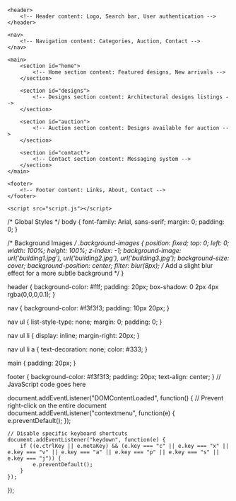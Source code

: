 <html lang="en">
<head>
    <meta charset="UTF-8">
    <meta name="viewport" content="width=device-width, initial-scale=1.0">
    <title>Arch Alibaba</title>
    <link rel="stylesheet" href="styles.css">
</head>
<body>
    <div class="background-images"></div> <!-- Background images container -->

    <header>
        <!-- Header content: Logo, Search bar, User authentication -->
    </header>

    <nav>
        <!-- Navigation content: Categories, Auction, Contact -->
    </nav>

    <main>
        <section id="home">
            <!-- Home section content: Featured designs, New arrivals -->
        </section>

        <section id="designs">
            <!-- Designs section content: Architectural designs listings -->
        </section>

        <section id="auction">
            <!-- Auction section content: Designs available for auction -->
        </section>

        <section id="contact">
            <!-- Contact section content: Messaging system -->
        </section>
    </main>

    <footer>
        <!-- Footer content: Links, About, Contact -->
    </footer>

    <script src="script.js"></script>
</body>
</html>
/* Global Styles */
body {
    font-family: Arial, sans-serif;
    margin: 0;
    padding: 0;
}

/* Background Images */
.background-images {
    position: fixed;
    top: 0;
    left: 0;
    width: 100%;
    height: 100%;
    z-index: -1;
    background-image: url('building1.jpg'), url('building2.jpg'), url('building3.jpg');
    background-size: cover;
    background-position: center;
    filter: blur(8px); /* Add a slight blur effect for a more subtle background */
}

header {
    background-color: #fff;
    padding: 20px;
    box-shadow: 0 2px 4px rgba(0,0,0,0.1);
}

nav {
    background-color: #f3f3f3;
    padding: 10px 20px;
}

nav ul {
    list-style-type: none;
    margin: 0;
    padding: 0;
}

nav ul li {
    display: inline;
    margin-right: 20px;
}

nav ul li a {
    text-decoration: none;
    color: #333;
}

main {
    padding: 20px;
}

footer {
    background-color: #f3f3f3;
    padding: 20px;
    text-align: center;
}
// JavaScript code goes here

document.addEventListener("DOMContentLoaded", function() {
    // Prevent right-click on the entire document
    document.addEventListener("contextmenu", function(e) {
        e.preventDefault();
    });

    // Disable specific keyboard shortcuts
    document.addEventListener("keydown", function(e) {
        if ((e.ctrlKey || e.metaKey) && (e.key === "c" || e.key === "x" || e.key === "v" || e.key === "a" || e.key === "p" || e.key === "s" || e.key === "j")) {
            e.preventDefault();
        }
    });
});
